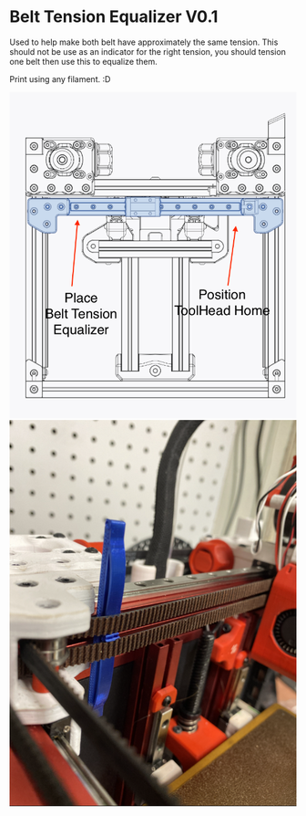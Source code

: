 # Belt Tension Equalizer V0.1

Used to help make both belt have approximately the same tension.
This should not be use as an indicator for the right tension, you should tension one belt then use this to equalize them.

Print using any filament.  :D

![](images/BeltTensionEqualizer.png)
![](images/BeltTensionEqualizerInstalled.png)
